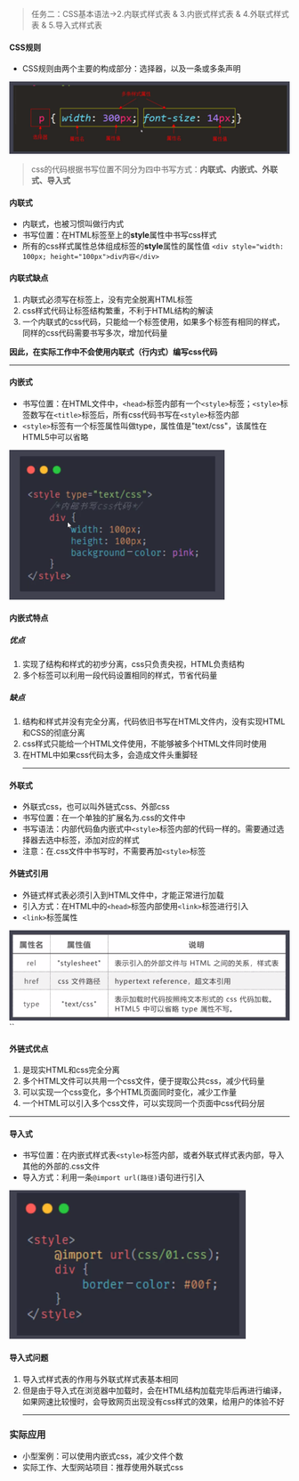 > 任务二：CSS基本语法->2.内联式样式表 & 3.内嵌式样式表 & 4.外联式样式表 & 5.导入式样式表

#### CSS规则
- CSS规则由两个主要的构成部分：选择器，以及一条或多条声明
<img src="https://raw.githubusercontent.com/zelongs/lagou-note-img/main/CSS%E8%A7%84%E5%88%99.png" alt="CSS规则"/>

> css的代码根据书写位置不同分为四中书写方式：**内联式、内嵌式、外联式、导入式**

#### 内联式
- 内联式，也被习惯叫做行内式
- 书写位置：在HTML标签至上的**style**属性中书写css样式
- 所有的css样式属性总体组成标签的**style**属性的属性值
`<div style="width: 100px; height="100px">div内容</div>`

#### 内联式缺点
1. 内联式必须写在标签上，没有完全脱离HTML标签
2. css样式代码让标签结构繁重，不利于HTML结构的解读
3. 一个内联式的css代码，只能给一个标签使用，如果多个标签有相同的样式，同样的css代码需要书写多次，增加代码量

**因此，在实际工作中不会使用内联式（行内式）编写css代码**
***

#### 内嵌式
- 书写位置：在HTML文件中，`<head>`标签内部有一个`<style>`标签；`<style>`标签数写在`<title>`标签后，所有css代码书写在`<style>`标签内部
- `<style>`标签有一个标签属性叫做type，属性值是"text/css"，该属性在HTML5中可以省略
<img src="https://raw.githubusercontent.com/zelongs/lagou-note-img/main/%E5%86%85%E5%B5%8C%E5%BC%8F%E6%A0%B7%E5%BC%8F%E8%A1%A8.png" alt="内嵌式样式表"/>

#### 内嵌式特点
##### 优点
1. 实现了结构和样式的初步分离，css只负责央视，HTML负责结构
2. 多个标签可以利用一段代码设置相同的样式，节省代码量

##### 缺点
1. 结构和样式并没有完全分离，代码依旧书写在HTML文件内，没有实现HTML和CSS的彻底分离
2. css样式只能给一个HTML文件使用，不能够被多个HTML文件同时使用
3. 在HTML中如果css代码太多，会造成文件头重脚轻
   ***

#### 外联式
- 外联式css，也可以叫外链式css、外部css
- 书写位置：在一个单独的扩展名为.css的文件中
- 书写语法：内部代码鱼内嵌式中`<style>`标签内部的代码一样的。需要通过选择器去选中标签，添加对应的样式
- 注意：在.css文件中书写时，不需要再加`<style>`标签

#### 外链式引用
- 外链式样式表必须引入到HTML文件中，才能正常进行加载
- 引入方式：在HTML中的`<head>`标签内部使用`<link>`标签进行引入
- `<link>`标签属性
<img src="https://raw.githubusercontent.com/zelongs/lagou-note-img/main/link%E6%A0%87%E7%AD%BE%E5%B1%9E%E6%80%A7.png" alt="link标签属性"/>
`<link rel="stylesheet" href="css路径" type="text/css">`

#### 外链式优点
1. 是现实HTML和css完全分离
2. 多个HTML文件可以共用一个css文件，便于提取公共css，减少代码量
3. 可以实现一个css变化，多个HTML页面同时变化，减少工作量
4. 一个HTML可以引入多个css文件，可以实现同一个页面中css代码分层
***
#### 导入式
- 书写位置：在内嵌式样式表`<style>`标签内部，或者外联式样式表内部，导入其他的外部的.css文件
- 导入方式：利用一条`@import url(路径)`语句进行引入
<img src="https://raw.githubusercontent.com/zelongs/lagou-note-img/main/%E5%AF%BC%E5%85%A5%E5%BC%8F%E6%A0%B7%E5%BC%8F%E8%A1%A8.png" alt="导入式样式表"/>

#### 导入式问题
1. 导入式样式表的作用与外联式样式表基本相同
2. 但是由于导入式在浏览器中加载时，会在HTML结构加载完毕后再进行编译，如果网速比较慢时，会导致网页出现没有css样式的效果，给用户的体验不好
   ***
### 实际应用
- 小型案例：可以使用内嵌式css，减少文件个数
- 实际工作、大型网站项目：推荐使用外联式css